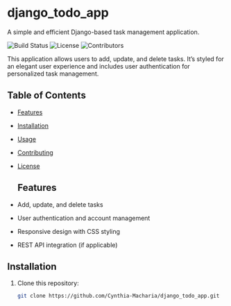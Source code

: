 # django_todo_app
A simple and efficient Django-based task management application.

![Build Status](https://img.shields.io/badge/build-passing-brightgreen)
![License](https://img.shields.io/badge/license-MIT-blue)
![Contributors](https://img.shields.io/badge/contributors-3-orange)

This application allows users to add, update, and delete tasks. It’s styled for an elegant user experience and includes user authentication for personalized task management.

## Table of Contents
- [Features](#features)
- [Installation](#installation)
- [Usage](#usage)
- [Contributing](#contributing)
- [License](#license)

  ## Features
- Add, update, and delete tasks
- User authentication and account management
- Responsive design with CSS styling
- REST API integration (if applicable)

## Installation
1. Clone this repository:
   ```bash
   git clone https://github.com/Cynthia-Macharia/django_todo_app.git

